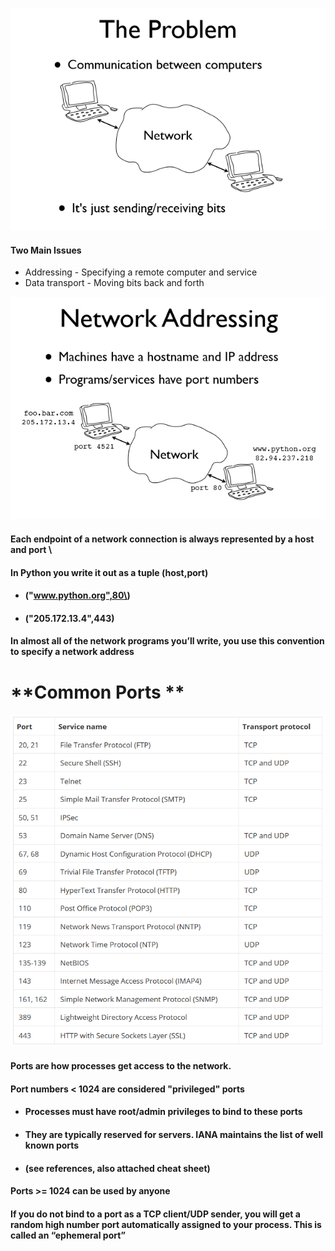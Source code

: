 ![](/assets/1.PNG)

#### Two Main Issues

* Addressing - Specifying a remote computer and service 
* Data transport - Moving bits back and forth

![](/assets/2.PNG)

#### Each endpoint of a network connection is always represented by a host and port \

#### In Python you write it out as a tuple \(host,port\)

* #### \("www.python.org",80\)
* #### \("205.172.13.4",443\)

#### In almost all of the network programs you’ll write, you use this convention to specify a network address

# **Common Ports **

![](/assets/ports.PNG)

#### Ports are how processes get access to the network.

#### Port numbers &lt; 1024 are considered "privileged" ports

* #### Processes must have root/admin privileges to bind to these ports
* #### They are typically reserved for servers. IANA maintains the list of well known ports 
* #### \(see references, also attached cheat sheet\)

#### 

#### Ports &gt;= 1024 can be used by anyone

#### If you do not bind to a port as a TCP client/UDP sender, you will get a random high number port automatically assigned to your process. This is called an “ephemeral port”



